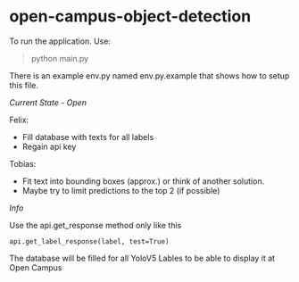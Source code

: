 # open-campus-object-detection


To run the application. Use: 


> python main.py

There is an example env.py named env.py.example that shows how to setup this file.

*Current State - Open*

Felix:
- Fill database with texts for all labels
- Regain api key

Tobias:
- Fit text into bounding boxes (approx.) or think of another solution.
- Maybe try to limit predictions to the top 2 (if possible) 


*Info*

Use the api.get_response method only like this 

``api.get_label_response(label, test=True)``

The database will be filled for all YoloV5 Lables to be able to display it at Open Campus
